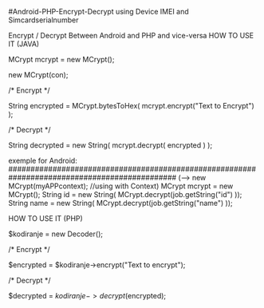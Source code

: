 #Android-PHP-Encrypt-Decrypt using Device IMEI and Simcardserialnumber

Encrypt / Decrypt Between Android and PHP and vice-versa HOW TO USE IT (JAVA)

MCrypt mcrypt = new MCrypt(); 

new MCrypt(con);

/* Encrypt */

String encrypted = MCrypt.bytesToHex( mcrypt.encrypt("Text to Encrypt") );

/* Decrypt */

String decrypted = new String( mcrypt.decrypt( encrypted ) ); 

exemple for Android:
##############################################################################################
				(--> new MCrypt(myAPPcontext); //using with Context)
            MCrypt mcrypt = new MCrypt();
						String id = new String( MCrypt.decrypt(job.getString("id") ));
						String name = new String( MCrypt.decrypt(job.getString("name") ));

HOW TO USE IT (PHP)

$kodiranje = new Decoder();

/* Encrypt */

$encrypted = $kodiranje->encrypt("Text to encrypt");

/* Decrypt */

$decrypted = $kodiranje->decrypt($encrypted);
